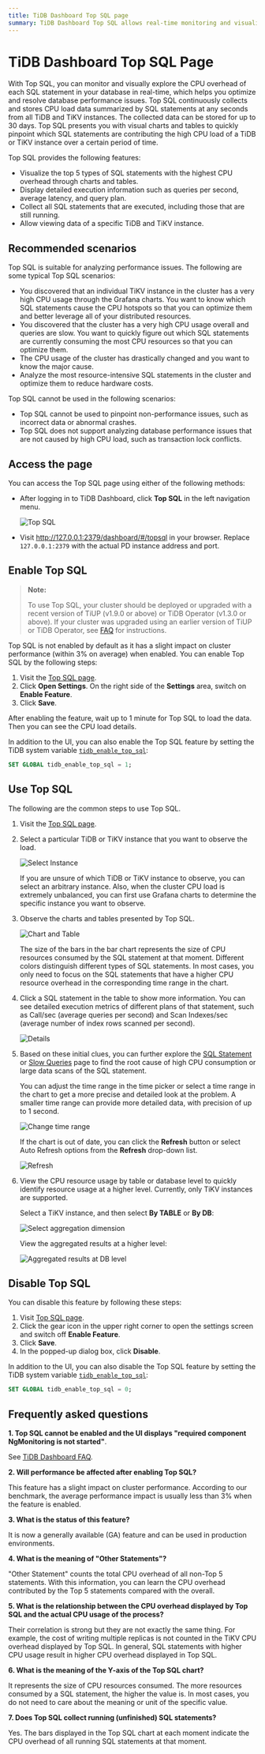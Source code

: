 ```yaml
---
title: TiDB Dashboard Top SQL page
summary: TiDB Dashboard Top SQL allows real-time monitoring and visualization of CPU overhead for SQL statements in your database. It helps optimize performance by identifying high CPU load statements and provides detailed execution information. It's suitable for analyzing performance issues and can be accessed through TiDB Dashboard or a browser. The feature has a slight impact on cluster performance and is now generally available for production use.
---
```


# TiDB Dashboard Top SQL Page

With Top SQL, you can monitor and visually explore the CPU overhead of each SQL statement in your database in real-time, which helps you optimize and resolve database performance issues. Top SQL continuously collects and stores CPU load data summarized by SQL statements at any seconds from all TiDB and TiKV instances. The collected data can be stored for up to 30 days. Top SQL presents you with visual charts and tables to quickly pinpoint which SQL statements are contributing the high CPU load of a TiDB or TiKV instance over a certain period of time.

Top SQL provides the following features:

* Visualize the top 5 types of SQL statements with the highest CPU overhead through charts and tables.
* Display detailed execution information such as queries per second, average latency, and query plan.
* Collect all SQL statements that are executed, including those that are still running.
* Allow viewing data of a specific TiDB and TiKV instance.

## Recommended scenarios

Top SQL is suitable for analyzing performance issues. The following are some typical Top SQL scenarios:

* You discovered that an individual TiKV instance in the cluster has a very high CPU usage through the Grafana charts. You want to know which SQL statements cause the CPU hotspots so that you can optimize them and better leverage all of your distributed resources.
* You discovered that the cluster has a very high CPU usage overall and queries are slow. You want to quickly figure out which SQL statements are currently consuming the most CPU resources so that you can optimize them.
* The CPU usage of the cluster has drastically changed and you want to know the major cause.
* Analyze the most resource-intensive SQL statements in the cluster and optimize them to reduce hardware costs.

Top SQL cannot be used in the following scenarios:

- Top SQL cannot be used to pinpoint non-performance issues, such as incorrect data or abnormal crashes.
- Top SQL does not support analyzing database performance issues that are not caused by high CPU load, such as transaction lock conflicts.

## Access the page

You can access the Top SQL page using either of the following methods:

* After logging in to TiDB Dashboard, click **Top SQL** in the left navigation menu.

  ![Top SQL](https://download.pingcap.com/images/docs/dashboard/top-sql-access.png)

* Visit <http://127.0.0.1:2379/dashboard/#/topsql> in your browser. Replace `127.0.0.1:2379` with the actual PD instance address and port.

## Enable Top SQL

> **Note:**
>
> To use Top SQL, your cluster should be deployed or upgraded with a recent version of TiUP (v1.9.0 or above) or TiDB Operator (v1.3.0 or above). If your cluster was upgraded using an earlier version of TiUP or TiDB Operator, see [FAQ](/dashboard/dashboard-faq.md#a-required-component-ngmonitoring-is-not-started-error-is-shown) for instructions.

Top SQL is not enabled by default as it has a slight impact on cluster performance (within 3% on average) when enabled. You can enable Top SQL by the following steps:

1. Visit the [Top SQL page](#access-the-page).
2. Click **Open Settings**. On the right side of the **Settings** area, switch on **Enable Feature**.
3. Click **Save**.

After enabling the feature, wait up to 1 minute for Top SQL to load the data. Then you can see the CPU load details.

In addition to the UI, you can also enable the Top SQL feature by setting the TiDB system variable [`tidb_enable_top_sql`](/system-variables.md#tidb_enable_top_sql-new-in-v540):


```sql
SET GLOBAL tidb_enable_top_sql = 1;
```

## Use Top SQL

The following are the common steps to use Top SQL.

1. Visit the [Top SQL page](#access-the-page).

2. Select a particular TiDB or TiKV instance that you want to observe the load.

    ![Select Instance](https://download.pingcap.com/images/docs/dashboard/top-sql-usage-select-instance.png)

    If you are unsure of which TiDB or TiKV instance to observe, you can select an arbitrary instance. Also, when the cluster CPU load is extremely unbalanced, you can first use Grafana charts to determine the specific instance you want to observe.

3. Observe the charts and tables presented by Top SQL.

    ![Chart and Table](https://download.pingcap.com/images/docs/dashboard/top-sql-usage-chart.png)

    The size of the bars in the bar chart represents the size of CPU resources consumed by the SQL statement at that moment. Different colors distinguish different types of SQL statements. In most cases, you only need to focus on the SQL statements that have a higher CPU resource overhead in the corresponding time range in the chart.

4. Click a SQL statement in the table to show more information. You can see detailed execution metrics of different plans of that statement, such as Call/sec (average queries per second) and Scan Indexes/sec (average number of index rows scanned per second).

    ![Details](https://download.pingcap.com/images/docs/dashboard/top-sql-details.png)

5. Based on these initial clues, you can further explore the [SQL Statement](/dashboard/dashboard-statement-list.md) or [Slow Queries](/dashboard/dashboard-slow-query.md) page to find the root cause of high CPU consumption or large data scans of the SQL statement.

    You can adjust the time range in the time picker or select a time range in the chart to get a more precise and detailed look at the problem. A smaller time range can provide more detailed data, with precision of up to 1 second.

    ![Change time range](https://download.pingcap.com/images/docs/dashboard/top-sql-usage-change-timerange.png)

    If the chart is out of date, you can click the **Refresh** button or select Auto Refresh options from the **Refresh** drop-down list.

    ![Refresh](https://download.pingcap.com/images/docs/dashboard/top-sql-usage-refresh.png)

6. View the CPU resource usage by table or database level to quickly identify resource usage at a higher level. Currently, only TiKV instances are supported.

    Select a TiKV instance, and then select **By TABLE** or **By DB**:

    ![Select aggregation dimension](https://download.pingcap.com/images/docs/dashboard/top-sql-usage-select-agg-by.png)

    View the aggregated results at a higher level:

    ![Aggregated results at DB level](https://download.pingcap.com/images/docs/dashboard/top-sql-usage-agg-by-db-detail.png)

## Disable Top SQL

You can disable this feature by following these steps:

1. Visit [Top SQL page](#access-the-page).
2. Click the gear icon in the upper right corner to open the settings screen and switch off **Enable Feature**.
3. Click **Save**.
4. In the popped-up dialog box, click **Disable**.

In addition to the UI, you can also disable the Top SQL feature by setting the TiDB system variable [`tidb_enable_top_sql`](/system-variables.md#tidb_enable_top_sql-new-in-v540):


```sql
SET GLOBAL tidb_enable_top_sql = 0;
```

## Frequently asked questions

**1. Top SQL cannot be enabled and the UI displays "required component NgMonitoring is not started"**.

See [TiDB Dashboard FAQ](/dashboard/dashboard-faq.md#a-required-component-ngmonitoring-is-not-started-error-is-shown).

**2. Will performance be affected after enabling Top SQL?**

This feature has a slight impact on cluster performance. According to our benchmark, the average performance impact is usually less than 3% when the feature is enabled.

**3. What is the status of this feature?**

It is now a generally available (GA) feature and can be used in production environments.

**4. What is the meaning of "Other Statements"?**

"Other Statement" counts the total CPU overhead of all non-Top 5 statements. With this information, you can learn the CPU overhead contributed by the Top 5 statements compared with the overall.

**5. What is the relationship between the CPU overhead displayed by Top SQL and the actual CPU usage of the process?**

Their correlation is strong but they are not exactly the same thing. For example, the cost of writing multiple replicas is not counted in the TiKV CPU overhead displayed by Top SQL. In general, SQL statements with higher CPU usage result in higher CPU overhead displayed in Top SQL.

**6. What is the meaning of the Y-axis of the Top SQL chart?**

It represents the size of CPU resources consumed. The more resources consumed by a SQL statement, the higher the value is. In most cases, you do not need to care about the meaning or unit of the specific value.

**7. Does Top SQL collect running (unfinished) SQL statements?**

Yes. The bars displayed in the Top SQL chart at each moment indicate the CPU overhead of all running SQL statements at that moment.
